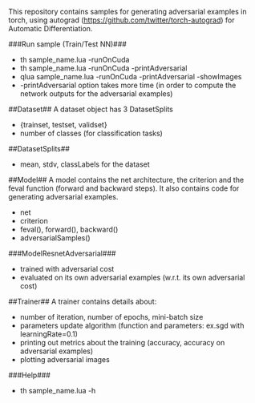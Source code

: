 This repository contains samples for generating adversarial examples in torch, using autograd (https://github.com/twitter/torch-autograd) for Automatic Differentiation.

###Run sample (Train/Test NN)###
* th sample_name.lua -runOnCuda
* th sample_name.lua -runOnCuda -printAdversarial
* qlua sample_name.lua -runOnCuda -printAdversarial -showImages
* -printAdversarial option takes more time (in order to compute the network outputs for the adversarial examples)


##Dataset##
A dataset object has 3 DatasetSplits
* {trainset, testset, validset}
* number of classes (for classification tasks)


##DatasetSplits##
* mean, stdv, classLabels for the dataset

##Model##
A model contains the net architecture, the criterion and the feval function (forward and backward steps). It also contains code for generating adversarial examples.
* net
* criterion
* feval(), forward(), backward()
* adversarialSamples()

###ModelResnetAdversarial###
* trained with adversarial cost
* evaluated on its own adversarial examples (w.r.t. its own adversarial cost)


##Trainer##
A trainer contains details about:
* number of iteration, number of epochs, mini-batch size
* parameters update algorithm (function and parameters: ex.sgd with learningRate=0.1)
* printing out metrics about the training (accuracy, accuracy on adversarial examples)
* plotting adversarial images


###Help###
* th sample_name.lua -h
